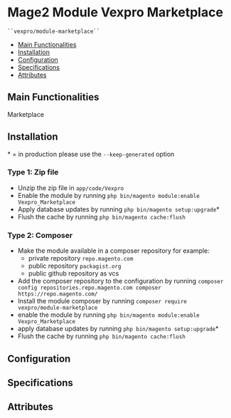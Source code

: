 # Mage2 Module Vexpro Marketplace

    ``vexpro/module-marketplace``

 - [Main Functionalities](#markdown-header-main-functionalities)
 - [Installation](#markdown-header-installation)
 - [Configuration](#markdown-header-configuration)
 - [Specifications](#markdown-header-specifications)
 - [Attributes](#markdown-header-attributes)


## Main Functionalities
Marketplace

## Installation
\* = in production please use the `--keep-generated` option

### Type 1: Zip file

 - Unzip the zip file in `app/code/Vexpro`
 - Enable the module by running `php bin/magento module:enable Vexpro_Marketplace`
 - Apply database updates by running `php bin/magento setup:upgrade`\*
 - Flush the cache by running `php bin/magento cache:flush`

### Type 2: Composer

 - Make the module available in a composer repository for example:
    - private repository `repo.magento.com`
    - public repository `packagist.org`
    - public github repository as vcs
 - Add the composer repository to the configuration by running `composer config repositories.repo.magento.com composer https://repo.magento.com/`
 - Install the module composer by running `composer require vexpro/module-marketplace`
 - enable the module by running `php bin/magento module:enable Vexpro_Marketplace`
 - apply database updates by running `php bin/magento setup:upgrade`\*
 - Flush the cache by running `php bin/magento cache:flush`


## Configuration




## Specifications




## Attributes



